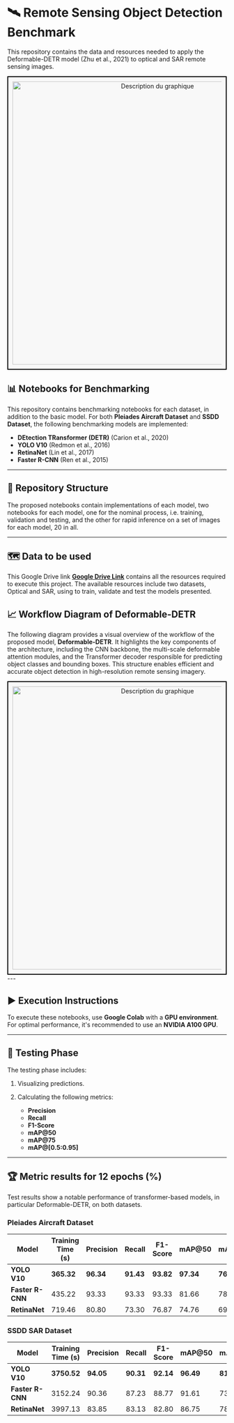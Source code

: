 # 🛰 Remote Sensing Object Detection Benchmark

This repository contains the data and resources needed to apply the Deformable-DETR model (Zhu et al., 2021) to optical and SAR remote sensing images.

<div align="center" style="border: 2px solid black; padding: 10px; background-color: #f8f8f8;">
    <img src="assets/GITHUB_COVER.PNG" alt="Description du graphique" width="650">
</div>

## 📊 Notebooks for Benchmarking 

This repository contains benchmarking notebooks for each dataset, in addition to the basic model. For both **Pleiades Aircraft Dataset** and **SSDD Dataset**, the following benchmarking models are implemented:

- **DEtection TRansformer (DETR)** (Carion et al., 2020)
- **YOLO V10** (Redmon et al., 2016)
- **RetinaNet** (Lin et al., 2017)
- **Faster R-CNN** (Ren et al., 2015)
  
---
## 📁 Repository Structure

The proposed notebooks contain implementations of each model, two notebooks for each model, one for the nominal process, i.e. training, validation and testing, and the other for rapid inference on a set of images for each model, 20 in all.

---
## 🗺️ Data to be used

This Google Drive link **[Google Drive Link](https://drive.google.com/drive/folders/1-8UDTKH-A7PerjXUXKDAXtTWKYRdj7IS?usp=sharing)** contains all the resources required to execute this project. The available resources include two datasets, Optical and SAR, using to train, validate and test the models presented.

## 📈 Workflow Diagram of Deformable-DETR

The following diagram provides a visual overview of the workflow of the proposed model, **Deformable-DETR**. It highlights the key components of the architecture, including the CNN backbone, the multi-scale deformable attention modules, and the Transformer decoder responsible for predicting object classes and bounding boxes. This structure enables efficient and accurate object detection in high-resolution remote sensing imagery.
<div align="center" style="border: 2px solid black; padding: 10px; background-color: #f8f8f8;">
    <img src="assets/DEFORMABLE_DETR.PNG" alt="Description du graphique" width="650">
</div>
---

## ▶️ Execution Instructions

To execute these notebooks, use **Google Colab** with a **GPU environment**. For optimal performance, it's recommended to use an **NVIDIA A100 GPU**.

---

## 🧪 Testing Phase 

The testing phase includes:
1. Visualizing predictions.
2. Calculating the following metrics:
   
   - **Precision**
   - **Recall**
   - **F1-Score**
   - **mAP@50**
   - **mAP@75**
   - **mAP@[0.5:0.95]**

---

## 🏆 Metric results for 12 epochs (%)

Test results show a notable performance of transformer-based models, in particular Deformable-DETR, on both datasets.

### **Pleiades Aircraft Dataset**

| Model            | Training Time (s) | Precision | Recall | F1-Score | mAP@50 | mAP@75 | mAP@[0.5:0.95] |
|-----------------|------------------|-----------|--------|----------|--------|--------|--------------|
| **YOLO V10**        | **365.32**         | **96.34**     | **91.43**   | **93.82**     | **97.34**  | **76**     | **65.36**  |
| **Faster R-CNN**    | 435.22         | 93.33     | 93.33   | 93.33     | 81.66  | 78.97  | 73.77  |
| **RetinaNet**       | 719.46         | 80.80     | 73.30   | 76.87     | 74.76  | 69.56  | 55.80  |


### **SSDD SAR Dataset**

| Model            | Training Time (s) | Precision | Recall | F1-Score | mAP@50 | mAP@75 | mAP@[0.5:0.95] |
|-----------------|------------------|-----------|--------|----------|--------|--------|--------------|
| **YOLO V10**        | **3750.52**         | **94.05**     | **90.31**   | **92.14**     | **96.49**  | **81.49**  | **65.18**  |
| **Faster R-CNN**    | 3152.24         | 90.36     | 87.23   | 88.77     | 91.61  | 73.93  | 62.53  |
| **RetinaNet**       | 3997.13         | 83.85     | 83.13   | 82.80     | 86.75  | 78.02  | 64.54  |
